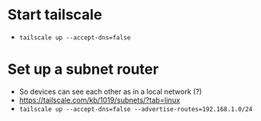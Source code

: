# Start tailscale
- `tailscale up --accept-dns=false`

# Set up a subnet router
- So devices can see each other as in a local network (?)
- https://tailscale.com/kb/1019/subnets/?tab=linux
- `tailscale up --accept-dns=false --advertise-routes=192.168.1.0/24`
